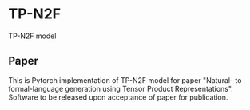 # TP-N2F
 TP-N2F model
## Paper
 This is Pytorch implementation of TP-N2F model for paper "Natural- to formal-language generation using Tensor Product Representations".
 Software to be released upon acceptance of paper for publication.